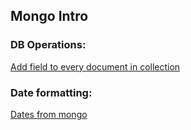 ## Mongo Intro

### DB Operations:
[Add field to every document in collection](https://stackoverflow.com/questions/7714216/add-new-field-to-every-document-in-a-mongodb-collection)


### Date formatting:
[Dates from mongo](https://stackoverflow.com/questions/8675642/how-can-i-format-a-date-coming-from-mongodb)
<!--stackedit_data:
eyJoaXN0b3J5IjpbLTE5ODgyODc3MDIsMTU1NjIxMDcwNF19
-->